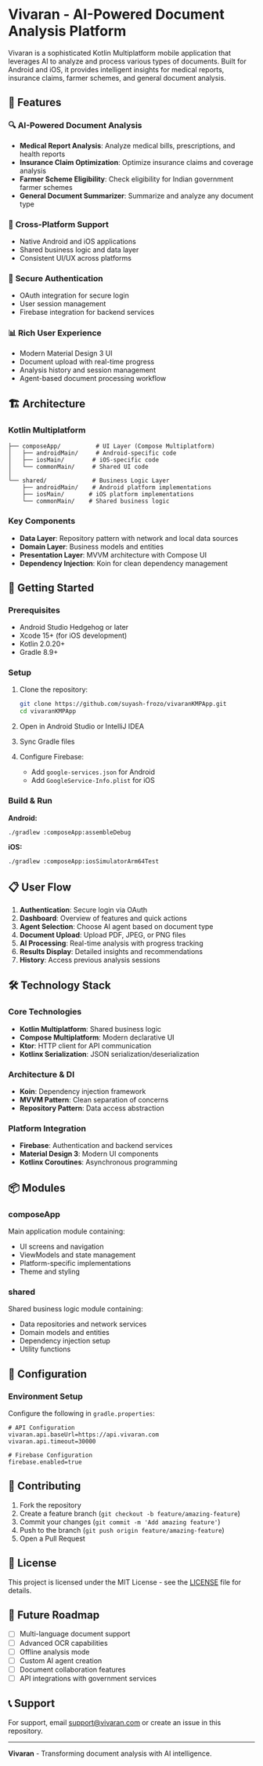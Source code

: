 # Vivaran - AI-Powered Document Analysis Platform

Vivaran is a sophisticated Kotlin Multiplatform mobile application that leverages AI to analyze and process various types of documents. Built for Android and iOS, it provides intelligent insights for medical reports, insurance claims, farmer schemes, and general document analysis.

## 🌟 Features

### 🔍 **AI-Powered Document Analysis**
- **Medical Report Analysis**: Analyze medical bills, prescriptions, and health reports
- **Insurance Claim Optimization**: Optimize insurance claims and coverage analysis  
- **Farmer Scheme Eligibility**: Check eligibility for Indian government farmer schemes
- **General Document Summarizer**: Summarize and analyze any document type

### 📱 **Cross-Platform Support**
- Native Android and iOS applications
- Shared business logic and data layer
- Consistent UI/UX across platforms

### 🔐 **Secure Authentication**
- OAuth integration for secure login
- User session management
- Firebase integration for backend services

### 📊 **Rich User Experience**
- Modern Material Design 3 UI
- Document upload with real-time progress
- Analysis history and session management
- Agent-based document processing workflow

## 🏗️ Architecture

### **Kotlin Multiplatform**
```
├── composeApp/          # UI Layer (Compose Multiplatform)
│   ├── androidMain/     # Android-specific code
│   ├── iosMain/        # iOS-specific code
│   └── commonMain/     # Shared UI code
│
└── shared/             # Business Logic Layer
    ├── androidMain/    # Android platform implementations
    ├── iosMain/       # iOS platform implementations
    └── commonMain/    # Shared business logic
```

### **Key Components**
- **Data Layer**: Repository pattern with network and local data sources
- **Domain Layer**: Business models and entities
- **Presentation Layer**: MVVM architecture with Compose UI
- **Dependency Injection**: Koin for clean dependency management

## 🚀 Getting Started

### Prerequisites
- Android Studio Hedgehog or later
- Xcode 15+ (for iOS development)
- Kotlin 2.0.20+
- Gradle 8.9+

### Setup
1. Clone the repository:
   ```bash
   git clone https://github.com/suyash-frozo/vivaranKMPApp.git
   cd vivaranKMPApp
   ```

2. Open in Android Studio or IntelliJ IDEA

3. Sync Gradle files

4. Configure Firebase:
   - Add `google-services.json` for Android
   - Add `GoogleService-Info.plist` for iOS

### Build & Run

**Android:**
```bash
./gradlew :composeApp:assembleDebug
```

**iOS:**
```bash
./gradlew :composeApp:iosSimulatorArm64Test
```

## 📋 User Flow

1. **Authentication**: Secure login via OAuth
2. **Dashboard**: Overview of features and quick actions
3. **Agent Selection**: Choose AI agent based on document type
4. **Document Upload**: Upload PDF, JPEG, or PNG files
5. **AI Processing**: Real-time analysis with progress tracking
6. **Results Display**: Detailed insights and recommendations
7. **History**: Access previous analysis sessions

## 🛠️ Technology Stack

### **Core Technologies**
- **Kotlin Multiplatform**: Shared business logic
- **Compose Multiplatform**: Modern declarative UI
- **Ktor**: HTTP client for API communication
- **Kotlinx Serialization**: JSON serialization/deserialization

### **Architecture & DI**
- **Koin**: Dependency injection framework
- **MVVM Pattern**: Clean separation of concerns
- **Repository Pattern**: Data access abstraction

### **Platform Integration**
- **Firebase**: Authentication and backend services
- **Material Design 3**: Modern UI components
- **Kotlinx Coroutines**: Asynchronous programming

## 📦 Modules

### **composeApp**
Main application module containing:
- UI screens and navigation
- ViewModels and state management
- Platform-specific implementations
- Theme and styling

### **shared**
Shared business logic module containing:
- Data repositories and network services
- Domain models and entities
- Dependency injection setup
- Utility functions

## 🔧 Configuration

### **Environment Setup**
Configure the following in `gradle.properties`:
```properties
# API Configuration
vivaran.api.baseUrl=https://api.vivaran.com
vivaran.api.timeout=30000

# Firebase Configuration
firebase.enabled=true
```

## 🤝 Contributing

1. Fork the repository
2. Create a feature branch (`git checkout -b feature/amazing-feature`)
3. Commit your changes (`git commit -m 'Add amazing feature'`)
4. Push to the branch (`git push origin feature/amazing-feature`)
5. Open a Pull Request

## 📄 License

This project is licensed under the MIT License - see the [LICENSE](LICENSE) file for details.

## 🔮 Future Roadmap

- [ ] Multi-language document support
- [ ] Advanced OCR capabilities
- [ ] Offline analysis mode
- [ ] Custom AI agent creation
- [ ] Document collaboration features
- [ ] API integrations with government services

## 📞 Support

For support, email support@vivaran.com or create an issue in this repository.

---

**Vivaran** - Transforming document analysis with AI intelligence.